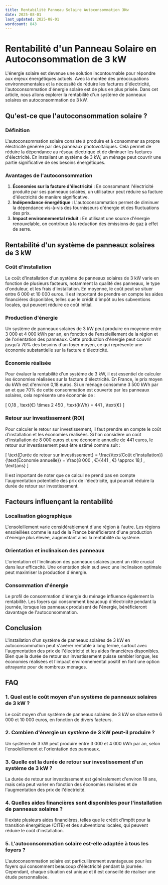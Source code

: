 ```yaml
---
title: Rentabilité Panneau Solaire Autoconsommation 3Kw
date: 2025-08-01
last_updated: 2025-08-01
wordcount: 843
---
```


# Rentabilité d'un Panneau Solaire en Autoconsommation de 3 kW

L'énergie solaire est devenue une solution incontournable pour répondre aux enjeux énergétiques actuels. Avec la montée des préoccupations environnementales et la nécessité de réduire les factures d'électricité, l'autoconsommation d'énergie solaire est de plus en plus prisée. Dans cet article, nous allons explorer la rentabilité d'un système de panneaux solaires en autoconsommation de 3 kW.

## Qu'est-ce que l'autoconsommation solaire ?

### Définition

L'autoconsommation solaire consiste à produire et à consommer sa propre électricité générée par des panneaux photovoltaïques. Cela permet de réduire la dépendance au réseau électrique et de diminuer les factures d'électricité. En installant un système de 3 kW, un ménage peut couvrir une partie significative de ses besoins énergétiques.

### Avantages de l'autoconsommation

1. **Économies sur la facture d'électricité** : En consommant l'électricité produite par ses panneaux solaires, un utilisateur peut réduire sa facture d'électricité de manière significative.
2. **Indépendance énergétique** : L'autoconsommation permet de diminuer la dépendance vis-à-vis des fournisseurs d'énergie et des fluctuations des prix.
3. **Impact environnemental réduit** : En utilisant une source d'énergie renouvelable, on contribue à la réduction des émissions de gaz à effet de serre.

## Rentabilité d'un système de panneaux solaires de 3 kW

### Coût d'installation

Le coût d'installation d'un système de panneaux solaires de 3 kW varie en fonction de plusieurs facteurs, notamment la qualité des panneaux, le type d'onduleur, et les frais d'installation. En moyenne, le coût peut se situer entre 6 000 et 10 000 euros. Il est important de prendre en compte les aides financières disponibles, telles que le crédit d'impôt ou les subventions locales, qui peuvent réduire ce coût initial.

### Production d'énergie

Un système de panneaux solaires de 3 kW peut produire en moyenne entre 3 000 et 4 000 kWh par an, en fonction de l'ensoleillement de la région et de l'orientation des panneaux. Cette production d'énergie peut couvrir jusqu'à 70% des besoins d'un foyer moyen, ce qui représente une économie substantielle sur la facture d'électricité.

### Économie réalisée

Pour évaluer la rentabilité d'un système de 3 kW, il est essentiel de calculer les économies réalisées sur la facture d'électricité. En France, le prix moyen du kWh est d'environ 0,18 euros. Si un ménage consomme 3 500 kWh par an et que 70% de cette consommation est couverte par les panneaux solaires, cela représente une économie de :

\[
0,18 \, \text{€} \times 2 450 \, \text{kWh} = 441 \, \text{€}
\]

### Retour sur investissement (ROI)

Pour calculer le retour sur investissement, il faut prendre en compte le coût d'installation et les économies réalisées. Si l'on considère un coût d'installation de 8 000 euros et une économie annuelle de 441 euros, le retour sur investissement peut être estimé comme suit :

\[
\text{Durée de retour sur investissement} = \frac{\text{Coût d'installation}}{\text{Économie annuelle}} = \frac{8 000 \, €}{441 \, €} \approx 18,1 \, \text{ans}
\]

Il est important de noter que ce calcul ne prend pas en compte l'augmentation potentielle des prix de l'électricité, qui pourrait réduire la durée de retour sur investissement.

## Facteurs influençant la rentabilité

### Localisation géographique

L'ensoleillement varie considérablement d'une région à l'autre. Les régions ensoleillées comme le sud de la France bénéficieront d'une production d'énergie plus élevée, augmentant ainsi la rentabilité du système.

### Orientation et inclinaison des panneaux

L'orientation et l'inclinaison des panneaux solaires jouent un rôle crucial dans leur efficacité. Une orientation plein sud avec une inclinaison optimale peut maximiser la production d'énergie.

### Consommation d'énergie

Le profil de consommation d'énergie du ménage influence également la rentabilité. Les foyers qui consomment beaucoup d'électricité pendant la journée, lorsque les panneaux produisent de l'énergie, bénéficieront davantage de l'autoconsommation.

## Conclusion

L'installation d'un système de panneaux solaires de 3 kW en autoconsommation peut s'avérer rentable à long terme, surtout avec l'augmentation des prix de l'électricité et les aides financières disponibles. Bien que la durée de retour sur investissement puisse sembler longue, les économies réalisées et l'impact environnemental positif en font une option attrayante pour de nombreux ménages.

## FAQ

### 1. Quel est le coût moyen d'un système de panneaux solaires de 3 kW ?

Le coût moyen d'un système de panneaux solaires de 3 kW se situe entre 6 000 et 10 000 euros, en fonction de divers facteurs.

### 2. Combien d'énergie un système de 3 kW peut-il produire ?

Un système de 3 kW peut produire entre 3 000 et 4 000 kWh par an, selon l'ensoleillement et l'orientation des panneaux.

### 3. Quelle est la durée de retour sur investissement d'un système de 3 kW ?

La durée de retour sur investissement est généralement d'environ 18 ans, mais cela peut varier en fonction des économies réalisées et de l'augmentation des prix de l'électricité.

### 4. Quelles aides financières sont disponibles pour l'installation de panneaux solaires ?

Il existe plusieurs aides financières, telles que le crédit d'impôt pour la transition énergétique (CITE) et des subventions locales, qui peuvent réduire le coût d'installation.

### 5. L'autoconsommation solaire est-elle adaptée à tous les foyers ?

L'autoconsommation solaire est particulièrement avantageuse pour les foyers qui consomment beaucoup d'électricité pendant la journée. Cependant, chaque situation est unique et il est conseillé de réaliser une étude personnalisée.